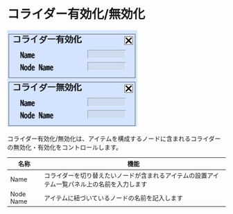 # コライダー有効化/無効化

![EnableDisableCollider](img/EnableDisableCollider.jpg)

コライダー有効化/無効化は、アイテムを構成するノードに含まれるコライダーの無効化・有効化をコントロールします。

| 名称 | 機能 |
| ---- | ---- |
| Name | コライダーを切り替えたいノードが含まれるアイテムの設置アイテム一覧パネル上の名前を入力します |
| Node Name | アイテムに紐づいているノードの名前を記入します |